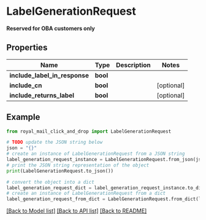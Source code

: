 # LabelGenerationRequest

<b>Reserved for OBA customers only</b>

## Properties

Name | Type | Description | Notes
------------ | ------------- | ------------- | -------------
**include_label_in_response** | **bool** |  | 
**include_cn** | **bool** |  | [optional] 
**include_returns_label** | **bool** |  | [optional] 

## Example

```python
from royal_mail_click_and_drop import LabelGenerationRequest

# TODO update the JSON string below
json = "{}"
# create an instance of LabelGenerationRequest from a JSON string
label_generation_request_instance = LabelGenerationRequest.from_json(json)
# print the JSON string representation of the object
print(LabelGenerationRequest.to_json())

# convert the object into a dict
label_generation_request_dict = label_generation_request_instance.to_dict()
# create an instance of LabelGenerationRequest from a dict
label_generation_request_from_dict = LabelGenerationRequest.from_dict(label_generation_request_dict)
```
[[Back to Model list]](../README.md#documentation-for-models) [[Back to API list]](../README.md#documentation-for-api-endpoints) [[Back to README]](../README.md)


